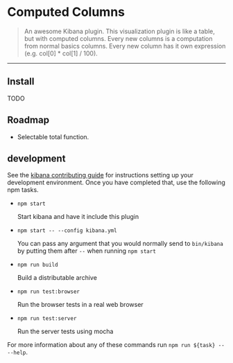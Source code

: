 # Computed Columns

> An awesome Kibana plugin.
> This visualization plugin is like a table, but with computed columns.
> Every new columns is a computation from normal basics columns. Every new column
> has it own expression (e.g. col[0] * col[1] / 100).

---

## Install

TODO

## Roadmap

* Selectable total function.

## development

See the [kibana contributing guide](https://github.com/elastic/kibana/blob/master/CONTRIBUTING.md) for instructions setting up your development environment. Once you have completed that, use the following npm tasks.

  - `npm start`

    Start kibana and have it include this plugin

  - `npm start -- --config kibana.yml`

    You can pass any argument that you would normally send to `bin/kibana` by putting them after `--` when running `npm start`

  - `npm run build`

    Build a distributable archive

  - `npm run test:browser`

    Run the browser tests in a real web browser

  - `npm run test:server`

    Run the server tests using mocha

For more information about any of these commands run `npm run ${task} -- --help`.
